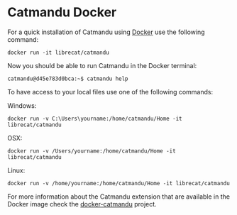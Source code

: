 # Catmandu Docker

For a quick installation of Catmandu using [Docker](https://www.docker.com) use the following command:

```
docker run -it librecat/catmandu
```

Now you should be able to run Catmandu in the Docker terminal:

```
catmandu@d45e783d0bca:~$ catmandu help
```

To have access to your local files use one of the following commands:

Windows:

```
docker run -v C:\Users\yourname:/home/catmandu/Home -it librecat/catmandu
```

OSX:

```
docker run -v /Users/yourname:/home/catmandu/Home -it librecat/catmandu
```

Linux:

```
docker run -v /home/yourname:/home/catmandu/Home -it librecat/catmandu
```

For more information about the Catmandu extension that are available in the Docker image check the [docker-catmandu](https://github.com/LibreCat/docker-catmandu) project.